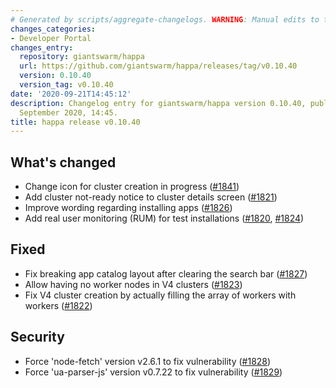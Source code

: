 ```yaml
---
# Generated by scripts/aggregate-changelogs. WARNING: Manual edits to this files will be overwritten.
changes_categories:
- Developer Portal
changes_entry:
  repository: giantswarm/happa
  url: https://github.com/giantswarm/happa/releases/tag/v0.10.40
  version: 0.10.40
  version_tag: v0.10.40
date: '2020-09-21T14:45:12'
description: Changelog entry for giantswarm/happa version 0.10.40, published on 21
  September 2020, 14:45.
title: happa release v0.10.40
---
```


## What's changed

- Change icon for cluster creation in progress ([#1841](https://github.com/giantswarm/happa/pull/1841))
- Add cluster not-ready notice to cluster details screen ([#1821](https://github.com/giantswarm/happa/pull/1821))
- Improve wording regarding installing apps ([#1826](https://github.com/giantswarm/happa/pull/1826))
- Add real user monitoring (RUM) for test installations ([#1820](https://github.com/giantswarm/happa/pull/1820), [#1824](https://github.com/giantswarm/happa/pull/1824))

## Fixed

- Fix breaking app catalog layout after clearing the search bar ([#1827](https://github.com/giantswarm/happa/pull/1827))
- Allow having no worker nodes in V4 clusters ([#1823](https://github.com/giantswarm/happa/pull/1823))
- Fix V4 cluster creation by actually filling the array of workers with workers ([#1822](https://github.com/giantswarm/happa/pull/1822))

## Security

- Force 'node-fetch' version v2.6.1 to fix vulnerability ([#1828](https://github.com/giantswarm/happa/pull/1828))
- Force 'ua-parser-js' version v0.7.22 to fix vulnerability ([#1829](https://github.com/giantswarm/happa/pull/1829))

